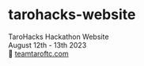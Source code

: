 # tarohacks-website
TaroHacks Hackathon Website \
August 12th - 13th 2023 \
🔗 [teamtaroftc.com](https://teamtaroftc.com)
